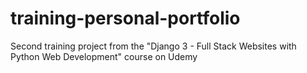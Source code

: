 # training-personal-portfolio

Second training project from the "Django 3 - Full Stack Websites with Python Web Development" course on Udemy
